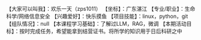 【大家可以叫我】：欢乐一天（zps1011）
【坐标】：广东湛江
【专业/职业】：生命科学/网络信息安全
【兴趣爱好】：快乐摸鱼
【项目技能】：linux，python，git
【组队情况】：null
【本课程学习基础】：了解过LLM，RAG，微调
【本期活动目标】：按时完成任务，希望能拿到结营证书。将所学的知识用于日后科研之中